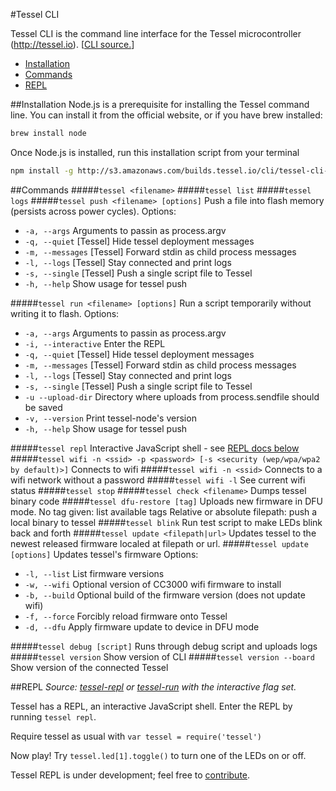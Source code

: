#Tessel CLI

Tessel CLI is the command line interface for the Tessel microcontroller (http://tessel.io).
[[CLI source.](https://github.com/tessel/cli)]

* [Installation](#installation)
* [Commands](#commands)
* [REPL](#repl)

##Installation
Node.js is a prerequisite for installing the Tessel command line. You can install it from the official website, or if you have brew installed:
```.bash
brew install node
```
Once Node.js is installed, run this installation script from your terminal
```.bash
npm install -g http://s3.amazonaws.com/builds.tessel.io/cli/tessel-cli-current.tar.gz
```

##Commands
#####`tessel <filename>`
#####`tessel list`
#####`tessel logs`
#####`tessel push <filename> [options]`
Push a file into flash memory (persists across power cycles).
Options:
* `-a, --args`      Arguments to passin as process.argv
* `-q, --quiet`     [Tessel] Hide tessel deployment messages
* `-m, --messages`  [Tessel] Forward stdin as child process messages
* `-l, --logs`      [Tessel] Stay connected and print logs
* `-s, --single`    [Tessel] Push a single script file to Tessel
* `-h, --help`      Show usage for tessel push

#####`tessel run <filename> [options]`
Run a script temporarily without writing it to flash.
Options:
* `-a, --args`          Arguments to passin as process.argv
* `-i, --interactive`   Enter the REPL
* `-q, --quiet`         [Tessel] Hide tessel deployment messages
* `-m, --messages`      [Tessel] Forward stdin as child process messages
* `-l, --logs`          [Tessel] Stay connected and print logs
* `-s, --single`        [Tessel] Push a single script file to Tessel
* `-u --upload-dir`     Directory where uploads from process.sendfile should be saved
* `-v, --version`       Print tessel-node's version
* `-h, --help`          Show usage for tessel push

#####`tessel repl`
Interactive JavaScript shell - see [REPL docs below](#REPL)
#####`tessel wifi -n <ssid> -p <password> [-s <security (wep/wpa/wpa2 by default)>]`
Connects to wifi
#####`tessel wifi -n <ssid>`
Connects to a wifi network without a password
#####`tessel wifi -l`
See current wifi status
#####`tessel stop`
#####`tessel check <filename>`
Dumps tessel binary code
#####`tessel dfu-restore [tag]`
Uploads new firmware in DFU mode.
No tag given: list available tags
Relative or absolute filepath: push a local binary to tessel
#####`tessel blink`
Run test script to make LEDs blink back and forth
#####`tessel update <filepath|url>`
Updates tessel to the newest released firmware localed at filepath or url.
#####`tessel update [options]`
Updates tessel's firmware
Options:
* `-l, --list`   List firmware versions
* `-w, --wifi`   Optional version of CC3000 wifi firmware to install
* `-b, --build`  Optional build of the firmware version (does not update wifi)
* `-f, --force`  Forcibly reload firmware onto Tessel
* `-d, --dfu`    Apply firmware update to device in DFU mode

#####`tessel debug [script]`
Runs through debug script and uploads logs
#####`tessel version`
Show version of CLI
#####`tessel version --board`
Show version of the connected Tessel

##REPL
*Source: [tessel-repl](https://github.com/tessel/cli/blob/master/src/commands.js) or [tessel-run](https://github.com/tessel/cli/blob/master/bin/tessel-run.js) with the interactive flag set.*

Tessel has a REPL, an interactive JavaScript shell. Enter the REPL by running `tessel repl`.

Require tessel as usual with `var tessel = require('tessel')`

Now play! Try `tessel.led[1].toggle()` to turn one of the LEDs on or off.

Tessel REPL is under development; feel free to [contribute](https://github.com/tessel/contribution-guide).